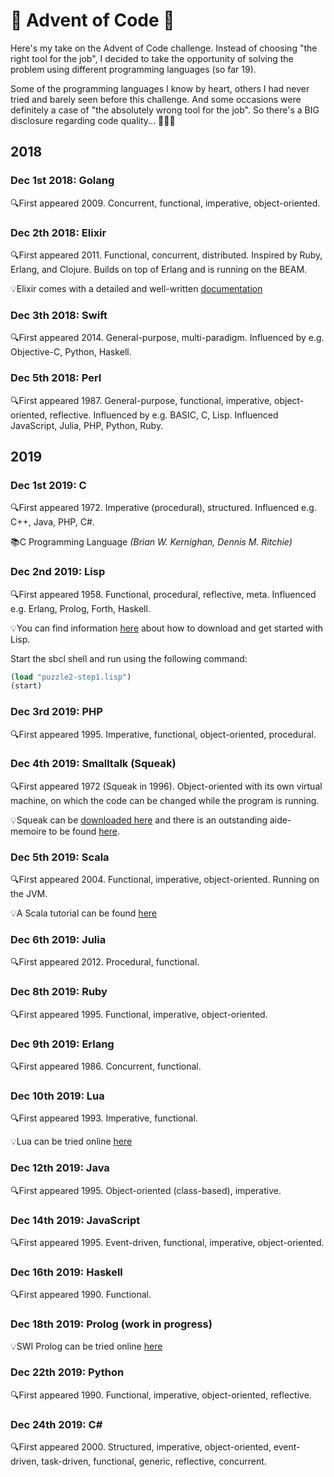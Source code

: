 # 🎄 Advent of Code 🎄
Here's my take on the Advent of Code challenge. Instead of choosing "the right tool for the job", I decided to take the opportunity of solving the problem using different programming languages (so far 19).

Some of the programming languages I know by heart, others I had never tried and barely seen before this challenge. And some occasions were definitely a case of "the absolutely wrong tool for the job". So there's a BIG disclosure regarding code quality... 🙈🙈🙈

## 2018

### Dec 1st 2018: Golang
🔍First appeared 2009. Concurrent, functional, imperative, object-oriented.

### Dec 2th 2018: Elixir
🔍First appeared 2011. Functional, concurrent, distributed. Inspired by Ruby, Erlang, and Clojure. Builds on top of Erlang and is running on the BEAM.

💡Elixir comes with a detailed and well-written [documentation](https://hexdocs.pm/elixir)

### Dec 3th 2018: Swift
🔍First appeared 2014. General-purpose, multi-paradigm. Influenced by e.g. Objective-C, Python, Haskell.

### Dec 5th 2018: Perl
🔍First appeared 1987. General-purpose, functional, imperative, object-oriented, reflective. Influenced by e.g. BASIC, C, Lisp. Influenced JavaScript, Julia, PHP, Python, Ruby.

## 2019

### Dec 1st 2019: C
🔍First appeared 1972. Imperative (procedural), structured. Influenced e.g. C++, Java, PHP, C#.

📚C Programming Language *(Brian W. Kernighan, Dennis M. Ritchie)*

### Dec 2nd 2019: Lisp
🔍First appeared 1958. Functional, procedural, reflective, meta. Influenced e.g. Erlang, Prolog, Forth, Haskell.

💡You can find information [here](https://lisp-lang.org/learn/getting-started/) about how to download and get started with Lisp.

Start the sbcl shell and run using the following command:

```lisp
(load "puzzle2-step1.lisp")
(start)
```

### Dec 3rd 2019: PHP
🔍First appeared 1995. Imperative, functional, object-oriented, procedural.

### Dec 4th 2019: Smalltalk (Squeak)
🔍First appeared 1972 (Squeak in 1996). Object-oriented with its own virtual machine, on which the code can be changed while the program is running.

💡Squeak can be [downloaded here](https://squeak.org/) and there is an outstanding aide-memoire to be found [here](https://wiki.squeak.org/squeak/5699).

### Dec 5th 2019: Scala
🔍First appeared 2004. Functional, imperative, object-oriented. Running on the JVM.

💡A Scala tutorial can be found [here](https://www.tutorialspoint.com/scala/index.htm)

### Dec 6th 2019: Julia
🔍First appeared 2012. Procedural, functional.

### Dec 8th 2019: Ruby
🔍First appeared 1995. Functional, imperative, object-oriented.

### Dec 9th 2019: Erlang
🔍First appeared 1986. Concurrent, functional.

### Dec 10th 2019: Lua
🔍First appeared 1993. Imperative, functional.

💡Lua can be tried online [here](https://www.lua.org/cgi-bin/demo)

### Dec 12th 2019: Java
🔍First appeared 1995. Object-oriented (class-based), imperative.

### Dec 14th 2019: JavaScript
🔍First appeared 1995. Event-driven, functional, imperative, object-oriented.

### Dec 16th 2019: Haskell
🔍First appeared 1990. Functional.

### Dec 18th 2019: Prolog (work in progress)
💡SWI Prolog can be tried online [here](https://swish.swi-prolog.org)

### Dec 22th 2019: Python
🔍First appeared 1990. Functional, imperative, object-oriented, reflective.

### Dec 24th 2019: C#
🔍First appeared 2000. Structured, imperative, object-oriented, event-driven, task-driven, functional, generic, reflective, concurrent.
